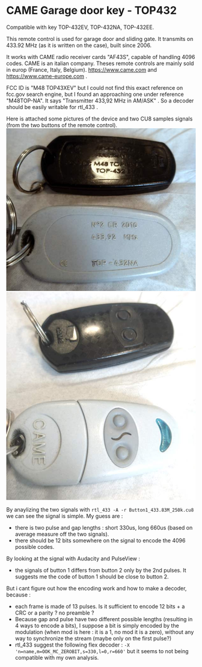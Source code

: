 # CAME Garage door key - TOP432

Compatible with key TOP-432EV, TOP-432NA, TOP-432EE.

This remote control is used for garage door and sliding gate. It transmits on 433.92 MHz (as it is written on the case), built since 2006.

It works with CAME radio receiver cards "AF43S", capable of handling 4096 codes. CAME is an italian company. Theses remote controls are mainly sold in europ (France, Italy, Belgium). https://www.came.com and https://www.came-europe.com .


FCC ID is "M48 TOP43XEV" but I could not find this exact reference on fcc.gov search engine, but I found an approaching one under reference "M48TOP-NA". It says "Transmitter 433,92 MHz in AM/ASK" . So a decoder should be easily writable for rtl_433 .

Here is attached some pictures of the device and two CU8 samples signals (from the two buttons of the remote control).
![back](./back.jpg "back") ![front](./front.jpg "front")

By anaylizing the two signals with `rtl_433 -A -r Button1_433.83M_250k.cu8` we can see the signal is simple. My guess are :
- there is two pulse and gap lengths : short 330us, long 660us (based on average measure off the two signals).
- there should be 12 bits somewhere on the signal to encode the 4096 possible codes.

By looking at the signal with Audacity and PulseView :
- the signals of button 1 differs from button 2 only by the 2nd pulses. It suggests me the code of button 1 should be close to button 2.

But i cant figure out how the encoding work and how to make a decoder, because :
- each frame is made of 13 pulses. Is it sufficient to encode 12 bits + a CRC or a parity ? no preamble ?
- Because gap and pulse have two different possible lengths (resulting in 4 ways to encode a bits), I suppose a bit is simply encoded by the modulation (when mod is here : it is a 1, no mod it is a zero), without any way to synchronize the stream (maybe only on the first pulse?)
- rtl_433 suggest the following flex decoder :  ` -X 'n=name,m=OOK_MC_ZEROBIT,s=330,l=0,r=660' ` but it seems to not being compatible with my own analysis.

